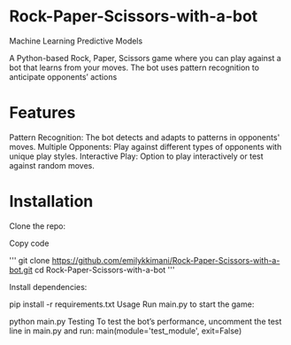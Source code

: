 # Rock-Paper-Scissors-with-a-bot
Machine Learning Predictive Models

A Python-based Rock, Paper, Scissors game where you can play against a bot that learns from your moves. The bot uses pattern recognition to anticipate opponents’ actions

# Features

Pattern Recognition: The bot detects and adapts to patterns in opponents' moves.
Multiple Opponents: Play against different types of opponents with unique play styles.
Interactive Play: Option to play interactively or test against random moves.

# Installation
 Clone the repo:


Copy code


''' git clone https://github.com/emilykkimani/Rock-Paper-Scissors-with-a-bot.git
cd Rock-Paper-Scissors-with-a-bot '''

Install dependencies:

pip install -r requirements.txt
Usage
Run main.py to start the game:

python main.py
Testing
To test the bot’s performance, uncomment the test line in main.py and run:
main(module='test_module', exit=False)
